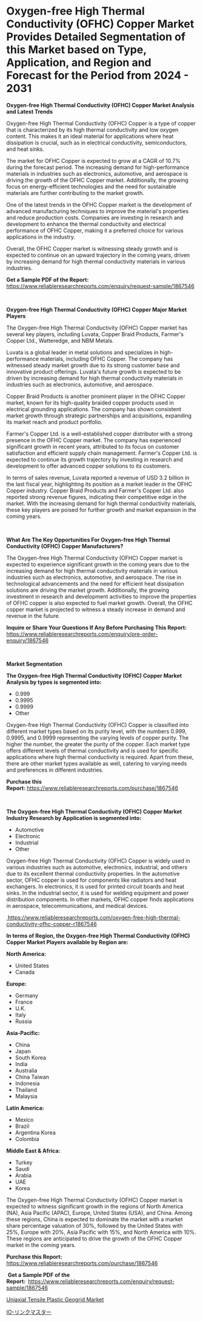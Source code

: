 <p><h1>Oxygen-free High Thermal Conductivity (OFHC) Copper Market Provides Detailed Segmentation of this Market based on Type, Application, and Region and Forecast for the Period from 2024 - 2031</h1></p><p><strong>Oxygen-free High Thermal Conductivity (OFHC) Copper Market Analysis and Latest Trends</strong></p>
<p><p>Oxygen-free High Thermal Conductivity (OFHC) Copper is a type of copper that is characterized by its high thermal conductivity and low oxygen content. This makes it an ideal material for applications where heat dissipation is crucial, such as in electrical conductivity, semiconductors, and heat sinks.</p><p>The market for OFHC Copper is expected to grow at a CAGR of 10.7% during the forecast period. The increasing demand for high-performance materials in industries such as electronics, automotive, and aerospace is driving the growth of the OFHC Copper market. Additionally, the growing focus on energy-efficient technologies and the need for sustainable materials are further contributing to the market growth.</p><p>One of the latest trends in the OFHC Copper market is the development of advanced manufacturing techniques to improve the material's properties and reduce production costs. Companies are investing in research and development to enhance the thermal conductivity and electrical performance of OFHC Copper, making it a preferred choice for various applications in the industry.</p><p>Overall, the OFHC Copper market is witnessing steady growth and is expected to continue on an upward trajectory in the coming years, driven by increasing demand for high thermal conductivity materials in various industries.</p></p>
<p><strong>Get a Sample PDF of the Report:&nbsp;</strong> <a href="https://www.reliableresearchreports.com/enquiry/request-sample/1867546">https://www.reliableresearchreports.com/enquiry/request-sample/1867546</a></p>
<p>&nbsp;</p>
<p><strong>Oxygen-free High Thermal Conductivity (OFHC) Copper Major Market Players</strong></p>
<p><p>The Oxygen-free High Thermal Conductivity (OFHC) Copper market has several key players, including Luvata, Copper Braid Products, Farmer's Copper Ltd., Watteredge, and NBM Metals. </p><p>Luvata is a global leader in metal solutions and specializes in high-performance materials, including OFHC Copper. The company has witnessed steady market growth due to its strong customer base and innovative product offerings. Luvata's future growth is expected to be driven by increasing demand for high thermal conductivity materials in industries such as electronics, automotive, and aerospace.</p><p>Copper Braid Products is another prominent player in the OFHC Copper market, known for its high-quality braided copper products used in electrical grounding applications. The company has shown consistent market growth through strategic partnerships and acquisitions, expanding its market reach and product portfolio.</p><p>Farmer's Copper Ltd. is a well-established copper distributor with a strong presence in the OFHC Copper market. The company has experienced significant growth in recent years, attributed to its focus on customer satisfaction and efficient supply chain management. Farmer's Copper Ltd. is expected to continue its growth trajectory by investing in research and development to offer advanced copper solutions to its customers.</p><p>In terms of sales revenue, Luvata reported a revenue of USD 3.2 billion in the last fiscal year, highlighting its position as a market leader in the OFHC Copper industry. Copper Braid Products and Farmer's Copper Ltd. also reported strong revenue figures, indicating their competitive edge in the market. With the increasing demand for high thermal conductivity materials, these key players are poised for further growth and market expansion in the coming years.</p></p>
<p>&nbsp;</p>
<p><strong>What Are The Key Opportunities For Oxygen-free High Thermal Conductivity (OFHC) Copper Manufacturers?</strong></p>
<p><p>The Oxygen-free High Thermal Conductivity (OFHC) Copper market is expected to experience significant growth in the coming years due to the increasing demand for high thermal conductivity materials in various industries such as electronics, automotive, and aerospace. The rise in technological advancements and the need for efficient heat dissipation solutions are driving the market growth. Additionally, the growing investment in research and development activities to improve the properties of OFHC copper is also expected to fuel market growth. Overall, the OFHC copper market is projected to witness a steady increase in demand and revenue in the future.</p></p>
<p><strong>Inquire or Share Your Questions If Any Before Purchasing This Report:</strong> <a href="https://www.reliableresearchreports.com/enquiry/pre-order-enquiry/1867546">https://www.reliableresearchreports.com/enquiry/pre-order-enquiry/1867546</a></p>
<p>&nbsp;</p>
<p><strong>Market Segmentation</strong></p>
<p><strong>The Oxygen-free High Thermal Conductivity (OFHC) Copper Market Analysis by types is segmented into:</strong></p>
<p><ul><li>0.999</li><li>0.9995</li><li>0.9999</li><li>Other</li></ul></p>
<p><p>Oxygen-free High Thermal Conductivity (OFHC) Copper is classified into different market types based on its purity level, with the numbers 0.999, 0.9995, and 0.9999 representing the varying levels of copper purity. The higher the number, the greater the purity of the copper. Each market type offers different levels of thermal conductivity and is used for specific applications where high thermal conductivity is required. Apart from these, there are other market types available as well, catering to varying needs and preferences in different industries.</p></p>
<p><strong>Purchase this Report:&nbsp;</strong><a href="https://www.reliableresearchreports.com/purchase/1867546">https://www.reliableresearchreports.com/purchase/1867546</a></p>
<p>&nbsp;</p>
<p><strong>The Oxygen-free High Thermal Conductivity (OFHC) Copper Market Industry Research by Application is segmented into:</strong></p>
<p><ul><li>Automotive</li><li>Electronic</li><li>Industrial</li><li>Other</li></ul></p>
<p><p>Oxygen-free High Thermal Conductivity (OFHC) Copper is widely used in various industries such as automotive, electronics, industrial, and others due to its excellent thermal conductivity properties. In the automotive sector, OFHC copper is used for components like radiators and heat exchangers. In electronics, it is used for printed circuit boards and heat sinks. In the industrial sector, it is used for welding equipment and power distribution components. In other markets, OFHC copper finds applications in aerospace, telecommunications, and medical devices.</p></p>
<p><a href="https://www.reliableresearchreports.com/oxygen-free-high-thermal-conductivity-ofhc-copper-r1867546">&nbsp;https://www.reliableresearchreports.com/oxygen-free-high-thermal-conductivity-ofhc-copper-r1867546</a></p>
<p><strong>In terms of Region, the Oxygen-free High Thermal Conductivity (OFHC) Copper Market Players available by Region are:</strong></p>
<p>
    <p> <strong> North America: </strong>
        <ul>
            <li>United States</li>
            <li>Canada</li>
        </ul>
        </p> 
    <p> <strong> Europe: </strong>
        <ul>
            <li>Germany</li>
            <li>France</li>
            <li>U.K.</li>
            <li>Italy</li>
            <li>Russia</li>
        </ul>
        </p> 
    <p> <strong> Asia-Pacific: </strong>
        <ul>
            <li>China</li>
            <li>Japan</li>
            <li>South Korea</li>
            <li>India</li>
            <li>Australia</li>
            <li>China Taiwan</li>
            <li>Indonesia</li>
            <li>Thailand</li>
            <li>Malaysia</li>
        </ul>
        </p> 
    <p> <strong> Latin America: </strong>
        <ul>
            <li>Mexico</li>
            <li>Brazil</li>
            <li>Argentina Korea</li>
            <li>Colombia</li>
        </ul>
        </p> 
    <p> <strong> Middle East & Africa: </strong>
        <ul>
            <li>Turkey</li>
            <li>Saudi</li>
            <li>Arabia</li>
            <li>UAE</li>
            <li>Korea</li>
        </ul>
    </p>
    </p>
<p><p>The Oxygen-free High Thermal Conductivity (OFHC) Copper market is expected to witness significant growth in the regions of North America (NA), Asia Pacific (APAC), Europe, United States (USA), and China. Among these regions, China is expected to dominate the market with a market share percentage valuation of 30%, followed by the United States with 25%, Europe with 20%, Asia Pacific with 15%, and North America with 10%. These regions are anticipated to drive the growth of the OFHC Copper market in the coming years.</p></p>
<p><strong>Purchase this Report: </strong><a href="https://www.reliableresearchreports.com/purchase/1867546">https://www.reliableresearchreports.com/purchase/1867546</a></p>
<p>&nbsp;<strong>Get a Sample PDF of the Report:&nbsp;&nbsp;</strong><a href="https://www.reliableresearchreports.com/enquiry/request-sample/1867546">https://www.reliableresearchreports.com/enquiry/request-sample/1867546</a></p>
<p><strong></strong></p>
<p><p><a href="https://github.com/lbird53714/Market-Research-Report-List-5/blob/main/uniaxial-tensile-plastic-geogrid-market.md">Uniaxial Tensile Plastic Geogrid Market</a></p><p><a href="https://github.com/oqxogxyvqe90775/Market-Research-Report-List-2/blob/main/1536599138618.md">IO-リンクマスター</a></p></p>